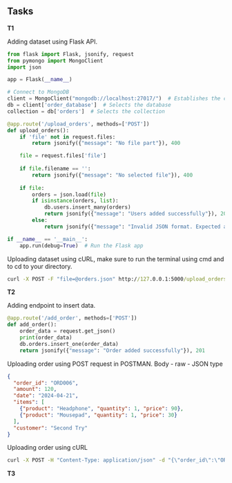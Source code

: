 

## Tasks 
**T1**<br>

Adding dataset using Flask API.
```python
from flask import Flask, jsonify, request
from pymongo import MongoClient
import json

app = Flask(__name__)

# Connect to MongoDB
client = MongoClient("mongodb://localhost:27017/")  # Establishes the connection to MongoDB
db = client['order_database']  # Selects the database
collection = db['orders']  # Selects the collection

@app.route('/upload_orders', methods=['POST'])
def upload_orders():
    if 'file' not in request.files:
        return jsonify({"message": "No file part"}), 400

    file = request.files['file']
    
    if file.filename == '':
        return jsonify({"message": "No selected file"}), 400
    
    if file:
        orders = json.load(file)
        if isinstance(orders, list):
            db.users.insert_many(orders)
            return jsonify({"message": "Users added successfully"}), 201
        else:
            return jsonify({"message": "Invalid JSON format. Expected a list of users."}), 400

if __name__ == '__main__':
    app.run(debug=True)  # Run the Flask app
```

Uploading dataset using cURL, make sure to run the terminal using cmd and to cd to your directory.
```cmd
curl -X POST -F "file=@orders.json" http://127.0.0.1:5000/upload_orders
```

**T2**<br>

Adding endpoint to insert data.
```python
@app.route('/add_order', methods=['POST'])
def add_order():
    order_data = request.get_json()
    print(order_data)
    db.orders.insert_one(order_data)
    return jsonify({"message": "Order added successfully"}), 201
```

Uploading order using POST request in POSTMAN. Body - raw - JSON type
```json
{
  "order_id": "ORD006",
  "amount": 120,
  "date": "2024-04-21",
  "items": [
    {"product": "Headphone", "quantity": 1, "price": 90},
    {"product": "Mousepad", "quantity": 1, "price": 30}
  ],
  "customer": "Second Try"
}
```

Uploading order using cURL
```cmd
curl -X POST -H "Content-Type: application/json" -d "{\"order_id\":\"ORD007\",\"amount\":420,\"date\":\"2024-04-26\",\"items\":[{\"product\":\"Monitor\",\"quantity\":2,\"price\":200},{\"name\":\"Mousepad\",\"quantity\":1,\"price\":20}],\"customer\":\"Curl Work\"}" http://127.0.0.1:5000/add_order
```

**T3**<br>